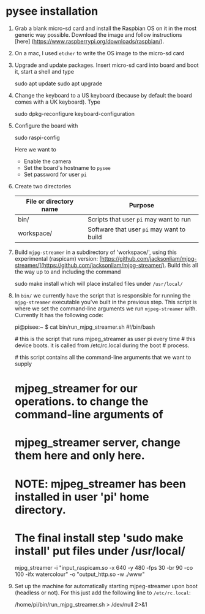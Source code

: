 # pysee installation

1) Grab a blank micro-sd card and install the Raspbian OS on it in the most
generic way possible. Download the image and follow instructions [here]
(https://www.raspberrypi.org/downloads/raspbian/).
2) On a mac, I used `etcher` to write the OS image to the micro-sd card
3) Upgrade and update packages. Insert micro-sd card into board and boot it,
start a shell and type 

    sudo apt update
    sudo apt upgrade
4) Change the keyboard to a US keyboard (because by default the board comes
with a UK keyboard). Type

    sudo dpkg-reconfigure keyboard-configuration
5) Configure the board with

    sudo raspi-config

   Here we want to
   * Enable the camera
   * Set the board's hostname to `pysee`
   * Set password for user `pi`
6) Create two directories

   File or directory name | Purpose
   ---------------------- | -------
   bin/                   | Scripts that user `pi` may want to run
   workspace/             | Software that user `pi` may want to build

7) Build `mjpg-streamer` in  a subdirectory of 'workspace/', using this 
experimental (raspicam) version: [https://github.com/jacksonliam/mjpg-streamer/](https://github.com/jacksonliam/mjpg-streamer/). Build this all the way up to and including the command

    sudo make install
which will place installed files under `/usr/local/`

8) In `bin/` we currently have the script that is responsible for running the
`mjpg-streamer` executable you've built in the previous step. This script is
where we set the command-line arguments we run `mjpeg-streamer` with. Currently It has the following code:

    pi@pisee:~ $ cat bin/run_mjpg_streamer.sh 
    \#!/bin/bash

    \# this is the script that runs mjpeg_streamer as user pi every time
    \# this device boots. it is called from /etc/rc.local during the boot
    \# process.

    \#   this script contains all the command-line arguments that we want to supply
    # mjpeg_streamer for our operations.  to change the command-line arguments of
    # mjpeg_streamer server, change them here and only here.

    # NOTE: mjpeg_streamer has been installed in user 'pi' home directory.
    # The final install step 'sudo make install' put files under /usr/local/

    mjpg_streamer -i "input_raspicam.so -x 640 -y 480 -fps 30 -br 90 -co 100 -ifx watercolour" -o "output_http.so -w ./www"
9) Set up the machine for automatically starting mjpeg-streamer upon boot (headless or not).  For this just add the following line to `/etc/rc.local`:

    /home/pi/bin/run_mjpg_streamer.sh > /dev/null 2>&1
